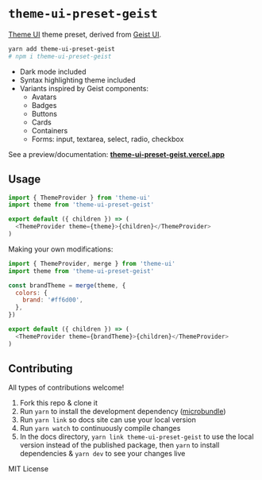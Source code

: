 # `theme-ui-preset-geist`

[Theme UI](https://theme-ui.com) theme preset, derived from [Geist UI](https://geist-ui.dev).

```bash
yarn add theme-ui-preset-geist
# npm i theme-ui-preset-geist
```

- Dark mode included
- Syntax highlighting theme included
- Variants inspired by Geist components:
  - Avatars
  - Badges
  - Buttons
  - Cards
  - Containers
  - Forms: input, textarea, select, radio, checkbox

See a preview/documentation: [**theme-ui-preset-geist.vercel.app**](https://theme-ui-preset-geist.vercel.app)

## Usage

```js
import { ThemeProvider } from 'theme-ui'
import theme from 'theme-ui-preset-geist'

export default ({ children }) => (
  <ThemeProvider theme={theme}>{children}</ThemeProvider>
)
```

Making your own modifications:

```js
import { ThemeProvider, merge } from 'theme-ui'
import theme from 'theme-ui-preset-geist'

const brandTheme = merge(theme, {
  colors: {
    brand: '#ff6d00',
  },
})

export default ({ children }) => (
  <ThemeProvider theme={brandTheme}>{children}</ThemeProvider>
)
```

## Contributing

All types of contributions welcome!

1. Fork this repo & clone it
2. Run `yarn` to install the development dependency ([microbundle](https://github.com/developit/microbundle))
3. Run `yarn link` so docs site can use your local version
4. Run `yarn watch` to continuously compile changes
5. In the docs directory, `yarn link theme-ui-preset-geist` to use the local version instead of the published package, then `yarn` to install dependencies & `yarn dev` to see your changes live

MIT License
